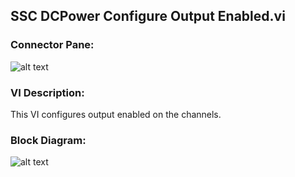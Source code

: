 ## **SSC DCPower Configure Output Enabled.vi**
### Connector Pane:
![alt text](/DCPower/SSC%20DCPower/Source/SSC%20DCPower%20Configure%20Output%20Enabled.vic.png "SSC DCPower Configure Output Enabled.vi connector pane")

### VI Description:
This VI configures output enabled on the channels.

### Block Diagram:
![alt text](/DCPower/SSC%20DCPower/Source/SSC%20DCPower%20Configure%20Output%20Enabled.vid.png "SSC DCPower Configure Output Enabled.vi block diagram")
